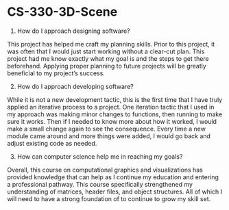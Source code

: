 # CS-330-3D-Scene

1.	How do I approach designing software?

This project has helped me craft my planning skills. Prior to this project, it was often that I would just start working without a clear-cut plan. This project had me know exactly what my goal is and the steps to get there beforehand. Applying proper planning to future projects will be greatly beneficial to my project’s success.


2.	How do I approach developing software?

While it is not a new development tactic, this is the first time that I have truly applied an iterative process to a project. One iteration tactic that I used in my approach was making minor changes to functions, then running to make sure it works. Then if I needed to know more about how it worked, I would make a small change again to see the consequence. Every time a new module came around and more things were added, I would go back and adjust existing code as needed. 


3.	How can computer science help me in reaching my goals?

Overall, this course on computational graphics and visualizations has provided knowledge that can help as I continue my education and entering a professional pathway. This course specifically strengthened my understanding of matrices, header files, and object structures. All of which I will need to have a strong foundation of to continue to grow my skill set.
